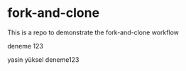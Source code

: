 # fork-and-clone

This is a repo to demonstrate the fork-and-clone workflow

deneme 123

yasin yüksel deneme123
